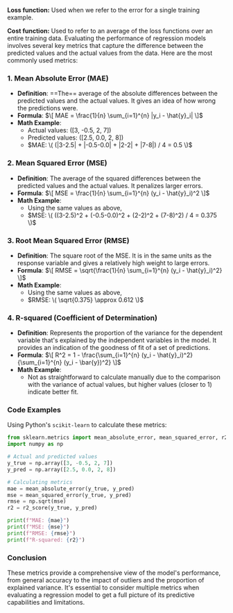 **Loss function:** Used when we refer to the error for a single training example.

**Cost function:** Used to refer to an average of the loss functions over an entire training data.
Evaluating the performance of regression models involves several key metrics that capture the difference between the predicted values and the actual values from the data. Here are the most commonly used metrics:

### 1. Mean Absolute Error (MAE)
- **Definition**: ==The== average of the absolute differences between the predicted values and the actual values. It gives an idea of how wrong the predictions were.
- **Formula**: 
  $\[ MAE = \frac{1}{n} \sum_{i=1}^{n} |y_i - \hat{y}_i| \]$
- **Math Example**:
  - Actual values: \([3, -0.5, 2, 7]\)
  - Predicted values: \([2.5, 0.0, 2, 8]\)
  - $MAE: \( (|3-2.5| + |-0.5-0.0| + |2-2| + |7-8|) / 4 = 0.5 \)$

### 2. Mean Squared Error (MSE)
- **Definition**: The average of the squared differences between the predicted values and the actual values. It penalizes larger errors.
- **Formula**: 
  $\[ MSE = \frac{1}{n} \sum_{i=1}^{n} (y_i - \hat{y}_i)^2 \]$
- **Math Example**:
  - Using the same values as above,
  - $MSE: \( ((3-2.5)^2 + (-0.5-0.0)^2 + (2-2)^2 + (7-8)^2) / 4 = 0.375 \)$

### 3. Root Mean Squared Error (RMSE)
- **Definition**: The square root of the MSE. It is in the same units as the response variable and gives a relatively high weight to large errors.
- **Formula**: 
  $\[ RMSE = \sqrt{\frac{1}{n} \sum_{i=1}^{n} (y_i - \hat{y}_i)^2} \]$
- **Math Example**:
  - Using the same values as above,
  - $RMSE: \( \sqrt{0.375} \approx 0.612 \)$

### 4. R-squared (Coefficient of Determination)
- **Definition**: Represents the proportion of the variance for the dependent variable that's explained by the independent variables in the model. It provides an indication of the goodness of fit of a set of predictions.
- **Formula**: 
  $\[ R^2 = 1 - \frac{\sum_{i=1}^{n} (y_i - \hat{y}_i)^2}{\sum_{i=1}^{n} (y_i - \bar{y})^2} \]$
- **Math Example**:
  - Not as straightforward to calculate manually due to the comparison with the variance of actual values, but higher values (closer to 1) indicate better fit.

### Code Examples
Using Python's `scikit-learn` to calculate these metrics:

```python
from sklearn.metrics import mean_absolute_error, mean_squared_error, r2_score
import numpy as np

# Actual and predicted values
y_true = np.array([3, -0.5, 2, 7])
y_pred = np.array([2.5, 0.0, 2, 8])

# Calculating metrics
mae = mean_absolute_error(y_true, y_pred)
mse = mean_squared_error(y_true, y_pred)
rmse = np.sqrt(mse)
r2 = r2_score(y_true, y_pred)

print(f"MAE: {mae}")
print(f"MSE: {mse}")
print(f"RMSE: {rmse}")
print(f"R-squared: {r2}")
```

### Conclusion
These metrics provide a comprehensive view of the model's performance, from general accuracy to the impact of outliers and the proportion of explained variance. It's essential to consider multiple metrics when evaluating a regression model to get a full picture of its predictive capabilities and limitations.